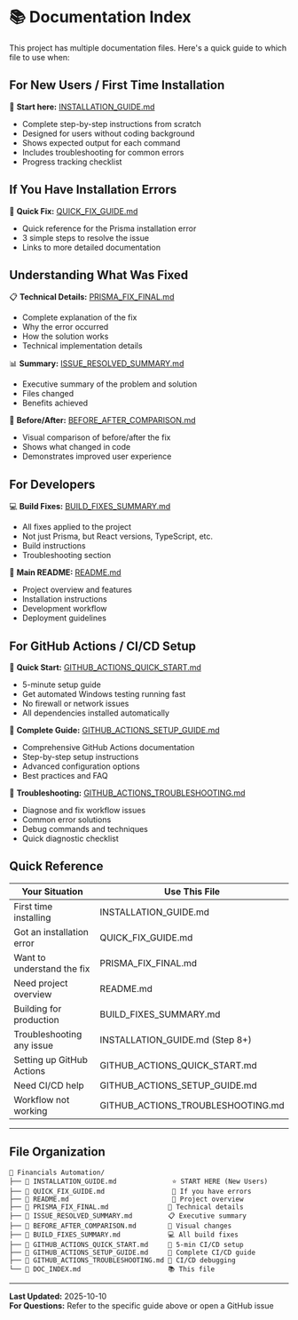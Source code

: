 # 📚 Documentation Index

This project has multiple documentation files. Here's a quick guide to which file to use when:

## For New Users / First Time Installation

📖 **Start here:** [INSTALLATION_GUIDE.md](./INSTALLATION_GUIDE.md)
- Complete step-by-step instructions from scratch
- Designed for users without coding background
- Shows expected output for each command
- Includes troubleshooting for common errors
- Progress tracking checklist

## If You Have Installation Errors

🔧 **Quick Fix:** [QUICK_FIX_GUIDE.md](./QUICK_FIX_GUIDE.md)
- Quick reference for the Prisma installation error
- 3 simple steps to resolve the issue
- Links to more detailed documentation

## Understanding What Was Fixed

📋 **Technical Details:** [PRISMA_FIX_FINAL.md](./PRISMA_FIX_FINAL.md)
- Complete explanation of the fix
- Why the error occurred
- How the solution works
- Technical implementation details

📊 **Summary:** [ISSUE_RESOLVED_SUMMARY.md](./ISSUE_RESOLVED_SUMMARY.md)
- Executive summary of the problem and solution
- Files changed
- Benefits achieved

📸 **Before/After:** [BEFORE_AFTER_COMPARISON.md](./BEFORE_AFTER_COMPARISON.md)
- Visual comparison of before/after the fix
- Shows what changed in code
- Demonstrates improved user experience

## For Developers

💻 **Build Fixes:** [BUILD_FIXES_SUMMARY.md](./BUILD_FIXES_SUMMARY.md)
- All fixes applied to the project
- Not just Prisma, but React versions, TypeScript, etc.
- Build instructions
- Troubleshooting section

📖 **Main README:** [README.md](./README.md)
- Project overview and features
- Installation instructions
- Development workflow
- Deployment guidelines

## For GitHub Actions / CI/CD Setup

🚀 **Quick Start:** [GITHUB_ACTIONS_QUICK_START.md](./GITHUB_ACTIONS_QUICK_START.md)
- 5-minute setup guide
- Get automated Windows testing running fast
- No firewall or network issues
- All dependencies installed automatically

📘 **Complete Guide:** [GITHUB_ACTIONS_SETUP_GUIDE.md](./GITHUB_ACTIONS_SETUP_GUIDE.md)
- Comprehensive GitHub Actions documentation
- Step-by-step setup instructions
- Advanced configuration options
- Best practices and FAQ

🔧 **Troubleshooting:** [GITHUB_ACTIONS_TROUBLESHOOTING.md](./GITHUB_ACTIONS_TROUBLESHOOTING.md)
- Diagnose and fix workflow issues
- Common error solutions
- Debug commands and techniques
- Quick diagnostic checklist

## Quick Reference

| Your Situation | Use This File |
|----------------|---------------|
| First time installing | INSTALLATION_GUIDE.md |
| Got an installation error | QUICK_FIX_GUIDE.md |
| Want to understand the fix | PRISMA_FIX_FINAL.md |
| Need project overview | README.md |
| Building for production | BUILD_FIXES_SUMMARY.md |
| Troubleshooting any issue | INSTALLATION_GUIDE.md (Step 8+) |
| Setting up GitHub Actions | GITHUB_ACTIONS_QUICK_START.md |
| Need CI/CD help | GITHUB_ACTIONS_SETUP_GUIDE.md |
| Workflow not working | GITHUB_ACTIONS_TROUBLESHOOTING.md |

---

## File Organization

```
📁 Financials Automation/
├── 📄 INSTALLATION_GUIDE.md              ⭐ START HERE (New Users)
├── 📄 QUICK_FIX_GUIDE.md                 🔧 If you have errors
├── 📄 README.md                          📖 Project overview
├── 📄 PRISMA_FIX_FINAL.md               🔬 Technical details
├── 📄 ISSUE_RESOLVED_SUMMARY.md         📋 Executive summary
├── 📄 BEFORE_AFTER_COMPARISON.md        📸 Visual changes
├── 📄 BUILD_FIXES_SUMMARY.md            💻 All build fixes
├── 📄 GITHUB_ACTIONS_QUICK_START.md     🚀 5-min CI/CD setup
├── 📄 GITHUB_ACTIONS_SETUP_GUIDE.md     📘 Complete CI/CD guide
├── 📄 GITHUB_ACTIONS_TROUBLESHOOTING.md 🔧 CI/CD debugging
└── 📄 DOC_INDEX.md                      📚 This file
```

---

**Last Updated:** 2025-10-10  
**For Questions:** Refer to the specific guide above or open a GitHub issue
